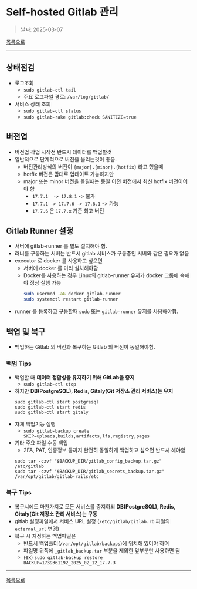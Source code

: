 # Self-hosted Gitlab 관리

> 날짜: 2025-03-07

[목록으로](https://shiwoo-park.github.io/blog)

---

## 상태점검

- 로그조회
  - `sudo gitlab-ctl tail`
  - 주요 로그파일 경로: `/var/log/gitlab/`
- 서비스 상태 조회
  - `sudo gitlab-ctl status`
  - `sudo gitlab-rake gitlab:check SANITIZE=true`

## 버전업

- 버전업 작업 시작전 반드시 데이터를 백업할것
- 일반적으로 단계적으로 버전을 올리는것이 좋음.
  - 버전관리방식의 버전이 `{major}.{minor}.{hotfix}` 라고 했을때
  - hotfix 버전은 맘대로 업데이트 가능하지만
  - major 또는 minor 버전을 올릴때는 동일 이전 버전에서 최신 hotfix 버전이어야 함
    - `17.7.1  -> 17.8.1` -> 불가
    - `17.7.1 -> 17.7.6 -> 17.8.1` -> 가능
    - `17.7.6` 은 `17.7.x` 기준 최고 버전

## Gitlab Runner 설정

- 서버에 gitlab-runner 를 별도 설치해야 함.
- 러너를 구동하는 서버는 반드시 gitlab 서비스가 구동중인 서버와 같은 필요가 없음
- executor 로 docker 를 사용하고 싶으면
  - 서버에 docker 를 미리 설치해야함
  - Docker를 사용하는 경우 Linux의 gitlab-runner 유저가 docker 그룹에 속해야 정상 실행 가능
    ```bash
    sudo usermod -aG docker gitlab-runner
    sudo systemctl restart gitlab-runner
    ```
- runner 를 등록하고 구동할때 `sudo` 또는 `gitlab-runner` 유저를 사용해야함.


## 백업 및 복구

- 백업하는 Gitlab 의 버전과 복구하는 Gitlab 의 버전이 동일해야함.

### 백업 Tips

- 백업할 때 **데이터 정합성을 유지하기 위해 GitLab을 중지**
  - `sudo gitlab-ctl stop`
- 하지만 **DB(PostgreSQL), Redis, Gitaly(Git 저장소 관리 서비스)는 유지**
  ```shell
  sudo gitlab-ctl start postgresql
  sudo gitlab-ctl start redis
  sudo gitlab-ctl start gitaly
  ```
- 자체 백업기능 실행
  - `sudo gitlab-backup create SKIP=uploads,builds,artifacts,lfs,registry,pages`
- 기타 주요 파일 수동 백업
  - 2FA, PAT, 인증정보 등까지 완전히 동일하게 백업하고 싶으면 반드시 해야함
  ```shell
  sudo tar -czvf "$BACKUP_DIR/gitlab_config_backup.tar.gz" /etc/gitlab
  sudo tar -czvf "$BACKUP_DIR/gitlab_secrets_backup.tar.gz" /var/opt/gitlab/gitlab-rails/etc
  ```

### 복구 Tips

- 복구시에도 마찬가지로 모든 서비스를 중지하되 **DB(PostgreSQL), Redis, Gitaly(Git 저장소 관리 서비스)는 구동**
- gitlab 설정파일에서 서비스 URL 설정 (`/etc/gitlab/gitlab.rb` 파일의 `external_url` 변경)
- 복구 시 지정하는 백업파일은
  - 반드시 백업폴더(`/var/opt/gitlab/backups`)에 위치해 있어야 하며
  - 파일명 뒤쪽에 `_gitlab_backup.tar` 부분을 제외한 앞부분만 사용하면 됨
  - (ex) `sudo gitlab-backup restore BACKUP=1739361192_2025_02_12_17.7.3`

---

[목록으로](https://shiwoo-park.github.io/blog)

